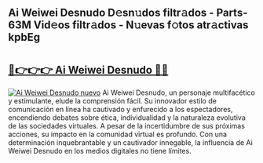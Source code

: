 ## Ai Weiwei Desnudo D𝚎sn𝚞dos filtr𝚊dos - Parts-63M Vid𝚎os filtr𝚊dos - N𝚞evas f𝚘tos atr𝚊ctivas kpbEg

# <h2><a href="http://mb2qyz4.tromn.icu/?c=Ai+Weiwei+Desnudo">🔗👉👉👉 Ai Weiwei Desnudo 🔗🔗</a></h2>

[![Ai Weiwei Desnudo nuevo](https://i.imgur.com/pEAQMta.gif)](http://mb2qyz4.tromn.icu/?c=Ai+Weiwei+Desnudo)
Ai Weiwei Desnudo, un personaje multifacético y estimulante, elude la comprensión fácil. Su innovador estilo de comunicación en línea ha cautivado y enfurecido a los espectadores, encendiendo debates sobre ética, individualidad y la naturaleza evolutiva de las sociedades virtuales. A pesar de la incertidumbre de sus próximas acciones, su impacto en la comunidad virtual es profundo. Con una determinación inquebrantable y un cautivador innegable, la influencia de Ai Weiwei Desnudo en los medios digitales no tiene límites.
